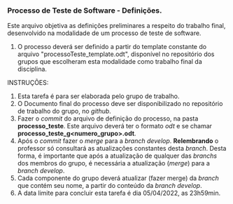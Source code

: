 ### Processo de Teste de Software - Definições.

Este arquivo objetiva as definições preliminares a respeito do trabalho final, desenvolvido na modalidade de um processo de teste de software.
1. O processo deverá ser definido a partir do template constante do arquivo "processoTeste_template.odt", disponível no repositório dos grupos que escolheram esta modalidade como trabalho final da disciplina.

INSTRUÇÕES:
1. Esta tarefa é para ser elaborada pelo grupo de trabalho.
2. O Documento final do processo deve ser disponibilizado no repositório de trabalho do grupo, no _github_.
4. Fazer o _commit_ do arquivo de definição do processo, na pasta **processo_teste**. Este arquivo deverá ter o formato _odt_ e se chamar **processo_teste_g<numero_grupo>.odt**.
5. Após o _commit_ fazer o _merge_ para a _branch develop_.
**Relembrando** o professor só consultará as atualizações constantes desta _branch_. Desta forma, é importante que após a atualização de qualquer das _branchs_ dos membros do grupo, é necessária a atualização (_merge_) para a _branch develop_.
6. Cada componente do grupo deverá atualizar (fazer merge) da _branch_ que contém seu nome, a partir do conteúdo da _branch develop_.
7. A data limite para concluir esta tarefa é dia 05/04/2022, as 23h59min.
